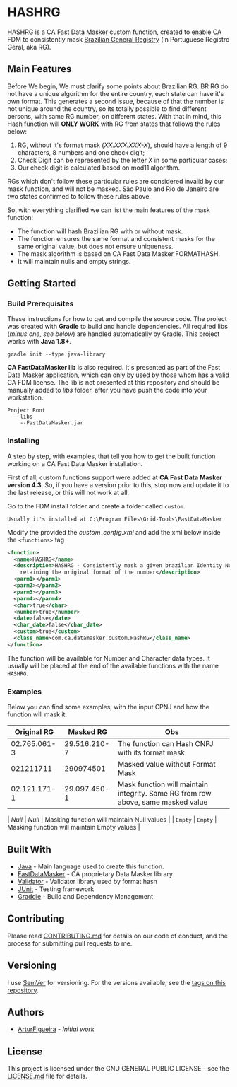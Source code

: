 # HASHRG
HASHRG is a CA Fast Data Masker custom function, created to enable CA FDM to consistently mask [Brazilian General Registry](https://en.wikipedia.org/wiki/Brazilian_identity_card) (in Portuguese Registro Geral, aka RG).


## Main Features
Before We begin, We must clarify some points about Brazilian RG. BR RG do not have a unique algorithm for the entire country, each state can have it's own format. This generates a second issue, because of that the number is not unique around the country, so its totally possible to find different persons, with same RG number, on different states. With that in mind, this Hash function will **ONLY WORK** with RG from states that follows the rules below:

1. RG, without it's format mask (*XX.XXX.XXX-X*), should have a length of 9 characters, 8 numbers and one check digit;
2. Check Digit can be represented by the letter X in some particular cases;
4. Our check digit is calculated based on mod11 algorithm.

RGs which don't follow these particular rules are considered invalid by our mask function, and will not be masked. São Paulo and Rio de Janeiro are two states confirmed to follow these rules above.

So, with everything clarified we can list the main features of the mask function:
* The function will hash Brazilian RG with or without mask.
* The function ensures the same format and consistent masks for the same original value, but does not ensure uniqueness.
* The mask algorithm is based on CA Fast Data Masker FORMATHASH.
* It will maintain nulls and empty strings.

## Getting Started

### Build Prerequisites

These instructions for how to get and compile the source code. The project was created with **Gradle** to build and handle dependencies. All required libs (*minus one, see below*) are handled automatically by Gradle. This project works with **Java 1.8+**.

```
gradle init --type java-library
```

**CA FastDataMasker lib** is also required. It's presented as part of the Fast Data Masker application, which can only by used by those whom has a valid CA FDM license. The lib is not presented at this repository and should be manually added to *libs* folder, after you have push the code into your workstation.

```
Project Root
  --libs
    --FastDataMasker.jar
```

### Installing

A step by step, with examples, that tell you how to get the built function working on a CA Fast Data Masker installation.

First of all, custom functions support were added at **CA Fast Data Masker version 4.3**. So, if you have a version prior to this, stop now and update it to the last release, or this will not work at all.

Go to the FDM install folder and create a folder called `custom`.
```
Usually it's installed at C:\Program Files\Grid-Tools\FastDataMasker
```

Modify the provided the *custom_config.xml* and add the xml below inside the `<functions>` tag

```xml
<function>
  <name>HASHRG</name>
  <description>HASHRG - Consistently mask a given brazilian Identity Number (aka RG),
    retaining the original format of the number</description>
  <parm1></parm1>
  <parm2></parm2>
  <parm3></parm3>
  <parm4></parm4>
  <char>true</char>
  <number>true</number>
  <date>false</date>
  <char_date>false</char_date>
  <custom>true</custom>
  <class_name>com.ca.datamasker.custom.HashRG</class_name>
</function>
```

The function will be available for Number and Character data types. It usually will be placed at the end of the available functions with the name `HASHRG`.


### Examples

Below you can find some examples, with the input CPNJ and how the function will mask it:

| Original RG    | Masked RG    | Obs                                                    |
| -------------- |--------------| -------------------------------------------------------|
| 02.765.061-3   | 29.516.210-7 | The function can Hash CNPJ with its format mask              |
| 021211711      | 290974501    | Masked value without Format Mask                                                  |
| 02.121.171-1   | 29.097.450-1 | Mask function will maintain integrity. Same RG from row above, same masked value  |

| *Null*         | *Null*       | Masking function will maintain Null values             |
| `Empty`        | `Empty`      | Masking function will maintain Empty values            |


## Built With

* [Java](https://www.oracle.com/technetwork/java/index.html) - Main language used to create this function.
* [FastDataMasker](https://docops.ca.com/ca-test-data-manager) - CA proprietary Data Masker library
* [Validator](https://commons.apache.org/proper/commons-validator/) - Validator library used by format hash
* [JUnit](https://junit.org/junit4/) - Testing framework
* [Graddle](https://gradle.org/) - Build and Dependency Management

## Contributing

Please read [CONTRIBUTING.md]([CONTRIBUTING.md]) for details on our code of conduct, and the process for submitting pull requests to me.

## Versioning

I use [SemVer](http://semver.org/) for versioning. For the versions available, see the [tags on this repository](https://github.com/arturfigueira/HASHRG/tags).

## Authors

*  [ArturFigueira](https://github.com/arturfigueira) - *Initial work*

## License

This project is licensed under the GNU GENERAL PUBLIC LICENSE - see the [LICENSE.md](LICENSE.md) file for details.

